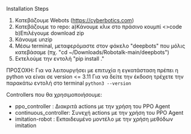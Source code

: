 Installation Steps
1. Κατεβάζουμε Webots  (https://cyberbotics.com)
2. Κατεβάζουμε το repo:
   a)Κάνουμε κλικ στο πράσινο κουμπί <>code
   b)Επιλέγουμε download zip
3. Κάνουμε unzip
4. Μέσω terminal, μεταφερόμαστε στον φάκελο "deepbots" που μόλις κατεβάσαμε (πχ. "cd ~/Downloads/Robotalk-main/deepbots")
5. Εκτελούμε την εντολή "pip install ."

ΠΡΟΣΟΧΗ: Για να λειτουργήσει με επιτυχία η εγκατάσταση πρέπει η python να είναι σε version <= 3.11
Για να δείτε την έκδοση τρέχετε την παρακάτω εντολή στο terminal
```python3 --version```

Controllers που θα χρησιμοποιήσουμε:
- ppo_controller       : Διακριτά actions με την χρήση του PPO Agent
- continuous_controller: Συνεχή actions με την χρήση του PPO Agent
- imitation-robot      : Εκπαιδευμένο μοντέλο με την χρήση μεθόδων imitation

